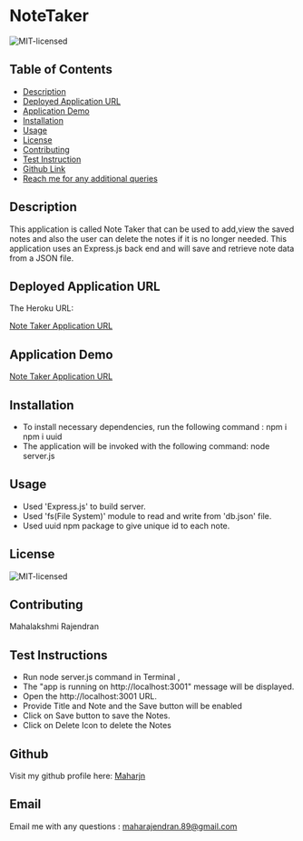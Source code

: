 # NoteTaker

![MIT-licensed](https://img.shields.io/badge/license-MIT-red)

## Table of Contents
* [Description](#description)
* [Deployed Application URL](#deployed-application-url)
* [Application Demo](#application-demo)
* [Installation](#installation)
* [Usage](#usage)
* [License](#license)
* [Contributing](#contributing)
* [Test Instruction](#tests)
* [Github Link](#github)
* [Reach me for any additional queries](#email)

## Description
This application is called Note Taker that can be used to add,view the saved notes and also the user can delete the notes if it is no longer needed. This application uses an Express.js back end and will save and retrieve note data from a JSON file.

## Deployed Application URL
The Heroku URL:

[Note Taker Application URL](https://enigmatic-spire-19135.herokuapp.com/)

## Application Demo
[Note Taker Application URL](https://enigmatic-spire-19135.herokuapp.com/)

## Installation
* To install necessary dependencies, run the following command :
  npm i
  npm i uuid
* The application will be invoked with the following command: 
  node server.js

## Usage
* Used 'Express.js' to build server.
* Used 'fs(File System)' module to read and write from 'db.json' file.
* Used uuid npm package to give unique id to each note.

## License
![MIT-licensed](https://img.shields.io/badge/license-MIT-red)

## Contributing
 Mahalakshmi Rajendran

## Test Instructions
* Run node server.js command in Terminal ,
* The "app is running on http://localhost:3001" message will be displayed.
* Open the http://localhost:3001 URL.
* Provide Title and Note and the Save button will be enabled 
* Click on Save button to save the Notes.
* Click on Delete Icon to delete the Notes

## Github
Visit my github profile here: [Maharjn](https://github.com/Maharjn)

## Email
Email me with any questions : maharajendran.89@gmail.com


